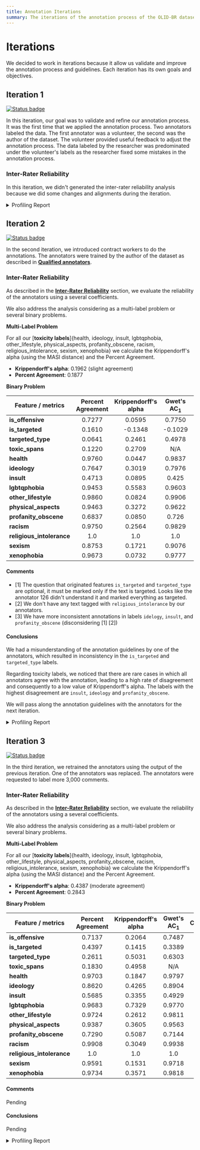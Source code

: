 ```yaml
---
title: Annotation Iterations
summary: The iterations of the annotation process of the OLID-BR dataset.
---
```


# Iterations

We decided to work in iterations because it allow us validate and improve the annotation process and guidelines. Each iteration has its own goals and objectives.

## Iteration 1

[![Status badge](https://img.shields.io/badge/Status-Finished-blue.svg)](https://shields.io/)

In this iteration, our goal was to validate and refine our annotation process. It was the first time that we applied the annotation process. Two annotators labeled the data. The first annotator was a volunteer, the second was the author of the dataset. The volunteer provided useful feedback to adjust the annotation process. The data labeled by the researcher was predominated under the volunteer's labels as the researcher fixed some mistakes in the annotation process.

### Inter-Rater Reliability

In this iteration, we didn't generated the inter-rater reliability analysis because we did some changes and alignments during the iteration.

<details><summary>Profiling Report</summary>

<iframe width=100% height=500 frameBorder=0 src="../reports/olidbr_pilot.html"></iframe>

</details>

## Iteration 2

[![Status badge](https://img.shields.io/badge/Status-Finished-blue.svg)](https://shields.io/)

In the second iteration, we introduced contract workers to do the annotations. The annotators were trained by the author of the dataset as described in [**Qualified annotators**](qualified-annotators.en.md).

### Inter-Rater Reliability

As described in the [**Inter-Rater Reliability**](inter-rater-reliability.en.md) section, we evaluate the reliability of the annotators using a several coefficients.

We also address the analysis considering as a multi-label problem or several binary problems.

**Multi-Label Problem**

For all our [**toxicity labels**]{health, ideology, insult, lgbtqphobia, other_lifestyle, physical_aspects, profanity_obscene, racism, religious_intolerance, sexism, xenophobia} we calculate the Krippendorff's alpha (using the MASI distance) and the Percent Agreement.

- **Krippendorff's alpha**: 0.1962 (slight agreement)
- **Percent Agreement**: 0.1877

**Binary Problem**

| Feature / metrics          | Percent Agreement | Krippendorff's alpha | Gwet's AC<sub>1</sub> | Comments |
| -------------------------- | :---------------: | :------------------: | :--------: | -------- |
| **is\_offensive**          | 0.7277            | 0.0595               | 0.7750     | |
| **is\_targeted**           | 0.1610            | \-0.1348             | \-0.1029   | [1] |
| **targeted\_type**         | 0.0641            | 0.2461               | 0.4978     | [1] |
| **toxic\_spans**           | 0.1220            | 0.2709               | N/A        | |
| **health**                 | 0.9760            | 0.0447               | 0.9837     | |
| **ideology**               | 0.7647            | 0.3019               | 0.7976     | [3] |
| **insult**                 | 0.4713            | 0.0895               | 0.425      | [3] |
| **lgbtqphobia**            | 0.9453            | 0.5583               | 0.9603     | |
| **other\_lifestyle**       | 0.9860            | 0.0824               | 0.9906     | |
| **physical\_aspects**      | 0.9463            | 0.3272               | 0.9622     | |
| **profanity\_obscene**     | 0.6837            | 0.0850               | 0.726      | [3] |
| **racism**                 | 0.9750            | 0.2564               | 0.9829     | |
| **religious\_intolerance** | 1.0               | 1.0                  | 1.0        | [2] |
| **sexism**                 | 0.8753            | 0.1721               | 0.9076     | |
| **xenophobia**             | 0.9673            | 0.0732               | 0.9777     | |

#### Comments

- [1] The question that originated features `is_targeted` and `targeted_type` are optional, it must be marked only if the text is targeted. Looks like the annotator 126 didn't understand it and marked everything as targeted.
- [2] We don't have any text tagged with `religious_intolerance` by our annotators.
- [3] We have more inconsistent annotations in labels `idelogy`, `insult`, and `profanity_obscene` (disconsidering [1] [2])

#### Conclusions

We had a misunderstanding of the annotation guidelines by one of the annotators, which resulted in inconsistency in the `is_targeted` and `targeted_type` labels.

Regarding toxicity labels, we noticed that there are rare cases in which all annotators agree with the annotation, leading to a high rate of disagreement and consequently to a low value of Krippendorff's alpha. The labels with the highest disagreement are `insult`, `ideology` and `profanity_obscene`.

We will pass along the annotation guidelines with the annotators for the next iteration.

<details><summary>Profiling Report</summary>

<iframe width=100% height=500 frameBorder=0 src="../reports/olidbr_pilot_2.html"></iframe>

</details>

## Iteration 3

[![Status badge](https://img.shields.io/badge/Status-In%20Progress-yellow.svg)](https://shields.io/)

In the third iteration, we retrained the annotators using the output of the previous iteration. One of the annotators was replaced. The annotators were requested to label more 3,000 comments.

### Inter-Rater Reliability

As described in the [**Inter-Rater Reliability**](inter-rater-reliability.en.md) section, we evaluate the reliability of the annotators using a several coefficients.

We also address the analysis considering as a multi-label problem or several binary problems.

**Multi-Label Problem**

For all our [**toxicity labels**]{health, ideology, insult, lgbtqphobia, other_lifestyle, physical_aspects, profanity_obscene, racism, religious_intolerance, sexism, xenophobia} we calculate the Krippendorff's alpha (using the MASI distance) and the Percent Agreement.

- **Krippendorff's alpha**: 0.4387 (moderate agreement)
- **Percent Agreement**: 0.2843

**Binary Problem**

| Feature / metrics          | Percent Agreement | Krippendorff's alpha | Gwet's AC<sub>1</sub> | Comments |
| -------------------------- | :---------------: | :------------------: | :--------: | -------- |
| **is\_offensive**          | 0.7137            | 0.2064               | 0.7487     | |
| **is\_targeted**           | 0.4397            | 0.1415               | 0.3389     | |
| **targeted\_type**         | 0.2611            | 0.5031               | 0.6303     | |
| **toxic\_spans**           | 0.1830            | 0.4958               | N/A        | |
| **health**                 | 0.9703            | 0.1847               | 0.9797     | |
| **ideology**               | 0.8620            | 0.4265               | 0.8904     | |
| **insult**                 | 0.5685            | 0.3355               | 0.4929     | |
| **lgbtqphobia**            | 0.9683            | 0.7329               | 0.9770     | |
| **other\_lifestyle**       | 0.9724            | 0.2612               | 0.9811     | |
| **physical\_aspects**      | 0.9387            | 0.3605               | 0.9563     | |
| **profanity\_obscene**     | 0.7290            | 0.5087               | 0.7144     | |
| **racism**                 | 0.9908            | 0.3049               | 0.9938     | |
| **religious\_intolerance** | 1.0               | 1.0                  | 1.0        | |
| **sexism**                 | 0.9591            | 0.1531               | 0.9718     | |
| **xenophobia**             | 0.9734            | 0.3571               | 0.9818     | |

#### Comments

Pending

#### Conclusions

Pending

<details><summary>Profiling Report</summary>

<iframe width=100% height=500 frameBorder=0 src="../reports/olidbr_pilot_3.html"></iframe>

</details>
